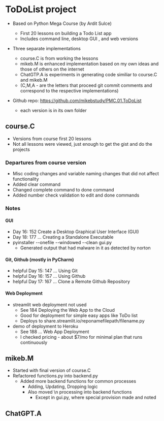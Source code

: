 # ToDoList project
- Based on Python Mega Course (by Ardit Sulce)
  - First 20 lessons on building a Todo List app
  - Includes command line, desktop GUI , and web versions
 
- Three separate implementations 
  - course.C is from working the lessons
  - mikeb.M is enhanced implementation based on my own ideas and those of others on the internet
  - ChatGTP.A is experiments in generating code similiar to course.C and mikeb.M
  - (C,M,A - are the letters that proceed git commit comments and correspond to the respective implementations)

- Github repo: https://github.com/mikebstudy/PMC.01.ToDoList
  - each version is in its own folder 

## course.C
- Versions from course first 20 lessons
- Not all lessons were viewed, just enough to get the gist and do the projects
 
### Departures from course version
- Misc coding changes and variable naming changes that did not affect functionality
- Added clear command
- Changed complete command to done command
- Added number check validation to edit and done commands

### Notes

#### GUI
- Day 16: 152 Create a Desktop Graphical User Interface (GUI) 
- Day 18: 177 ... Creating a Standalone Executable
- pyinstaller --onefile --windowed --clean gui.py
  - Generated output that had malware in it as detected by norton

#### Git, Github (mostly in PyCharm)
- helpful Day 15: 147 ... Using Git
- helpful Day 16: 157 ... Using Github
- helpful Day 17: 167 ... Clone a Remote Github Repository

#### Web Deployment 
- streamlit web deployment not used
  - See 184 Deploying the Web App to the Cloud
  - Good for deployment for simple easy apps like ToDo list
  - Deploys to share.streamlit.io/reponamefilepath/filename.py
- demo of deployment to Heroku
  - See 188 ... Web App Deployment
  - I checked pricing - about $7/mo for minimal plan that runs continuously

## mikeb.M

- Started with final version of course.C
- Refactored functions.py into backend.py
  - Added more backend functions for common processes 
    - Adding, Updating, Dropping logic
    - Also moved \n processing into backend functions
      - Except in gui.py, where special provision made and noted

## ChatGPT.A